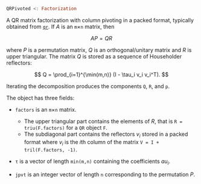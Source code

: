```julia
QRPivoted <: Factorization
```

A QR matrix factorization with column pivoting in a packed format, typically obtained from [`qr`](@ref). If $A$ is an `m`×`n` matrix, then

$$
A P = Q R
$$

where $P$ is a permutation matrix, $Q$ is an orthogonal/unitary matrix and $R$ is upper triangular. The matrix $Q$ is stored as a sequence of Householder reflectors:

$$
Q = \prod_{i=1}^{\min(m,n)} (I - \tau_i v_i v_i^T).
$$

Iterating the decomposition produces the components `Q`, `R`, and `p`.

The object has three fields:

  * `factors` is an `m`×`n` matrix.

      * The upper triangular part contains the elements of $R$, that is `R = triu(F.factors)` for a `QR` object `F`.
      * The subdiagonal part contains the reflectors $v_i$ stored in a packed format where $v_i$ is the $i$th column of the matrix `V = I + tril(F.factors, -1)`.
  * `τ` is a vector of length `min(m,n)` containing the coefficients $au_i$.
  * `jpvt` is an integer vector of length `n` corresponding to the permutation $P$.
